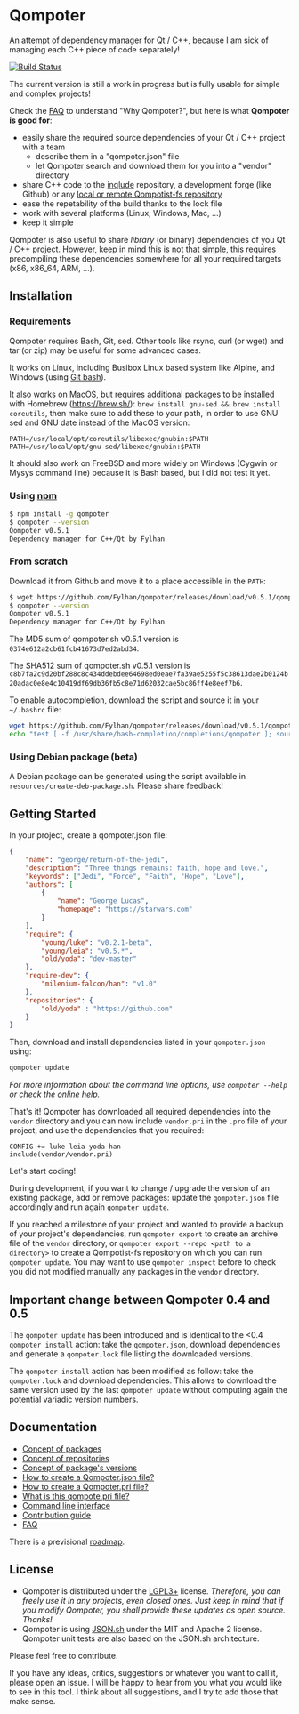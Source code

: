 Qompoter
================================

An attempt of dependency manager for Qt / C++, because I am sick of managing each C++ piece of code separately!

[![Build Status](https://travis-ci.org/Fylhan/qompoter.svg?branch=master)](https://travis-ci.org/Fylhan/qompoter)

The current version is still a work in progress but is fully usable for simple and complex projects!

Check the [FAQ](docs/FAQ.md) to understand "Why Qompoter?", but here is what **Qompoter is good for**:

* easily share the required source dependencies of your Qt / C++ project with a team
  * describe them in a "qompoter.json" file
  * let Qompoter search and download them for you into a "vendor" directory
* share C++ code to the [inqlude](https://inqlude.org/) repository, a development forge (like Github) or any [local or remote Qompotist-fs repository](docs/Repositories.md)
* ease the repetability of the build thanks to the lock file
* work with several platforms (Linux, Windows, Mac, ...)
* keep it simple

Qompoter is also useful to share *library* (or binary) dependencies of you Qt / C++ project. However, keep in mind this is not that simple, this requires precompiling these dependencies somewhere for all your required targets (x86, x86_64, ARM, ...).

Installation
-------------

### Requirements

Qompoter requires Bash, Git, sed. Other tools like rsync, curl (or wget) and tar (or zip) may be useful for some advanced cases.

It works on Linux, including Busibox Linux based system like Alpine, and Windows (using [Git bash](https://git-scm.com/)).

It also works on MacOS, but requires additional packages to be installed with Homebrew (https://brew.sh/): `brew install gnu-sed && brew install coreutils`, then make sure to add these to your path, in order to use GNU sed and GNU date instead of the MacOS version:

```
PATH=/usr/local/opt/coreutils/libexec/gnubin:$PATH
PATH=/usr/local/opt/gnu-sed/libexec/gnubin:$PATH
```

It should also work on FreeBSD and more widely on Windows (Cygwin or Mysys command line) because it is Bash based, but I did not test it yet.

### Using [npm](https://www.npmjs.com/)

```bash
$ npm install -g qompoter
$ qompoter --version
Qompoter v0.5.1
Dependency manager for C++/Qt by Fylhan
```

### From scratch

Download it from Github and move it to a place accessible in the `PATH`:

```bash
$ wget https://github.com/Fylhan/qompoter/releases/download/v0.5.1/qompoter.sh -O qompoter.sh && sudo mv qompoter.sh /usr/bin/qompoter
$ qompoter --version
Qompoter v0.5.1
Dependency manager for C++/Qt by Fylhan
```

The MD5 sum of qompoter.sh v0.5.1 version is `0374e612a2cb61fcb41673d7ed2abd34`.

The SHA512 sum of qompoter.sh v0.5.1 version is `c8b7fa2c9d20bf288c8c434ddebdee64698ed0eae7fa39ae5255f5c38613dae2b0124b20adac0e8e4c10419df69db36fb5c8e71d62032cae5bc86ff4e8eef7b6`.

To enable autocompletion, download the script and source it in your `~/.bashrc` file:

```bash
wget https://github.com/Fylhan/qompoter/releases/download/v0.5.1/qompoter_bash_completion.sh -O qompoter_bash_completion.sh && sudo mv qompoter_bash_completion.sh /usr/share/bash-completion/completions/qompoter
echo "test [ -f /usr/share/bash-completion/completions/qompoter ]; source /usr/share/bash-completion/completions/qompoter" >> ~/.bashrc
```

### Using Debian package (beta)

A Debian package can be generated using the script available in `resources/create-deb-package.sh`. Please share feedback!

Getting Started
-------------

In your project, create a qompoter.json file:

```json
{
    "name": "george/return-of-the-jedi",
    "description": "Three things remains: faith, hope and love.",
    "keywords": ["Jedi", "Force", "Faith", "Hope", "Love"],
    "authors": [
        {
            "name": "George Lucas",
            "homepage": "https://starwars.com"
        }
    ],
    "require": {
        "young/luke": "v0.2.1-beta",
        "young/leia": "v0.5.*",
        "old/yoda": "dev-master"
    },
    "require-dev": {
        "milenium-falcon/han": "v1.0"
    },
    "repositories": {
        "old/yoda" : "https://github.com"
    }
}
```

Then, download and install dependencies listed in your `qompoter.json` using:

```bash
qompoter update
```

*For more information about the command line options, use `qompoter --help` or check the [online help](docs/Command-line.md).*

That's it! Qompoter has downloaded all required dependencies into the `vendor` directory and you can now include `vendor.pri` in the `.pro` file of your project, and use the dependencies that you required:

```qmake
CONFIG += luke leia yoda han
include(vendor/vendor.pri)
```

Let's start coding!

During development, if you want to change / upgrade the version of an existing package, add or remove packages: update the `qompoter.json` file accordingly and run again `qompoter update`.

If you reached a milestone of your project and wanted to provide a backup of your project's dependencies, run `qompoter export` to create an archive file of the `vendor` directory, or `qompoter export --repo <path to a directory>` to create a Qompotist-fs repository on which you can run `qompoter update`. You may want to use `qompoter inspect` before to check you did not modified manually any packages in the `vendor` directory.

Important change between Qompoter 0.4 and 0.5
-------------

The `qompoter update` has been introduced and is identical to the <0.4 `qompoter install` action: take the `qompoter.json`, download dependencies and generate a `qompoter.lock` file listing the downloaded versions.

The `qompoter install` action has been modified as follow: take the `qompoter.lock` and download dependencies. This allows to download the same version used by the last `qompoter update` without computing again the potential variadic version numbers. 

Documentation
-------------

* [Concept of packages](docs/Packages.md)
* [Concept of repositories](docs/Repositories.md)
* [Concept of package's versions](docs/Qompoter-json-file.md#require)
* [How to create a Qompoter.json file?](docs/Qompoter-json-file.md)
* [How to create a Qompoter.pri file?](docs/Qompoter-pri-file.md)
* [What is this qompote.pri file?](docs/Home-made-qompote.md)
* [Command line interface](docs/Command-line.md)
* [Contribution guide](CONTRIBUTING.md)
* [FAQ](docs/FAQ.md)

There is a previsional [roadmap](ROADMAP.md).

License
-------------

* Qompoter is distributed under the [LGPL3+](LICENSE) license. *Therefore, you can freely use it in any projects, even closed ones. Just keep in mind that if you modify Qompoter, you shall provide these updates as open source. Thanks!*
* Qompoter is using [JSON.sh](https://github.com/dominictarr/JSON.sh) under the MIT and Apache 2 license. Qompoter unit tests are also based on the JSON.sh architecture.

Please feel free to contribute.

If you have any ideas, critics, suggestions or whatever you want to call it, please open an issue. I will be happy to hear from you what you would like to see in this tool. I think about all suggestions, and I try to add those that make sense.
